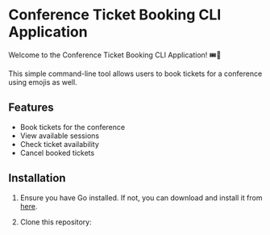 # Conference Ticket Booking CLI Application

Welcome to the Conference Ticket Booking CLI Application! 🎟️🎉

This simple command-line tool allows users to book tickets for a conference using emojis as well.

## Features

- Book tickets for the conference
- View available sessions
- Check ticket availability
- Cancel booked tickets

## Installation

1. Ensure you have Go installed. If not, you can download and install it from [here](https://golang.org/doc/install).

2. Clone this repository:


